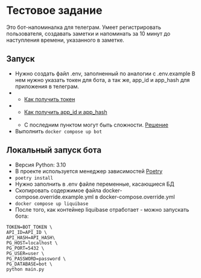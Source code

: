 # Тестовое задание

Это бот-напоминалка для телеграм.
Умеет регистрировать пользователя, создавать заметки и напоминать за 10 минут до наступления времени, указанного в заметке.

## Запуск

- Нужно создать файл .env, заполненный по аналогии с .env.example
В нем нужно указать токен для бота, а так же, app_id и app_hash для приложения в телеграм.
- - [Как получить токен](https://core.telegram.org/bots/tutorial#obtain-your-bot-token)
- - [Как получить app_id и app_hash](https://docs.telethon.dev/en/stable/basic/signing-in.html#signing-in)
- - С последним пунктом могут быть сложности. [Решение](https://stackoverflow.com/a/68795328)
- Выполнить `docker compose up bot`


## Локальный запуск бота
- Версия Python: 3.10
- В проекте используется менеджер зависимостей [Poetry](https://python-poetry.org/docs/#installation)
- `poetry install`
- Нужно заполнить в .env файле переменные, касающиеся БД
- Скопировать содержимое файла docker-compose.override.example.yml в docker-compose.override.yml
- `docker compose up liquibase`
- После того, как контейнер liquibase отработает - можно запускать бота:
```shell
TOKEN=BOT_TOKEN \
API_ID=API_ID \
API_HASH=API_HASH\
PG_HOST=localhost \
PG_PORT=5432 \
PG_USER=user \
PG_PASSWORD=password \
PG_DATABASE=bot \
python main.py
```
